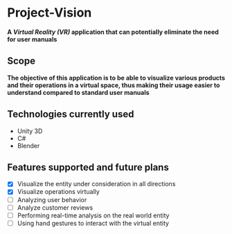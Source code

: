 # Project-Vision
**A _Virtual Reality (VR)_ application that can potentially eliminate the need for user manuals**

## Scope
**The objective of this application is to be able to visualize various products and their operations in a virtual space, thus making their usage easier to understand compared to standard user manuals**

## Technologies currently used
- Unity 3D
- C#
- Blender

## Features supported and future plans
- [x] Visualize the entity under consideration in all directions
- [x] Visualize operations virtually
- [ ] Analyzing user behavior
- [ ] Analyze customer reviews
- [ ] Performing real-time analysis on the real world entity
- [ ] Using hand gestures to interact with the virtual entity
